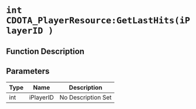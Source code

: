 # `int CDOTA_PlayerResource:GetLastHits(iPlayerID )`
## Function Description

## Parameters
Type|Name|Description
--|--|--
int|iPlayerID|No Description Set
